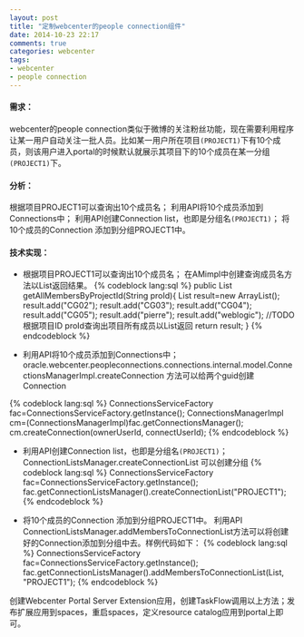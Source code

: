 ```yaml
---
layout: post
title: "定制webcenter的people connection组件"
date: 2014-10-23 22:17
comments: true
categories: webcenter
tags:
- webcenter
- people connection
---
```


#### <i class="icon-file"></i>   需求：

webcenter的people connection类似于微博的关注粉丝功能，现在需要利用程序让某一用户自动关注一批人员。比如某一用户所在项目`(PROJECT1)`下有10个成员，则该用户进入portal的时候默认就展示其项目下的10个成员在某一分组`(PROJECT1)`下。

#### <i class="icon-folder-open"></i> 分析：

根据项目PROJECT1可以查询出10个成员名；
利用API将10个成员添加到Connections中；
利用API创建Connection list，也即是分组名`(PROJECT1)`；
将10个成员的Connection 添加到分组PROJECT1中。


#### <i class="icon-pencil"></i> 技术实现：

- 根据项目PROJECT1可以查询出10个成员名；
在AMimpl中创建查询成员名方法以List返回结果。
{% codeblock lang:sql %}
	public List<String> getAllMembersByProjectId(String proId){
        List<String> result=new ArrayList<String>();
        result.add("CG02");
        result.add("CG03");
        result.add("CG04");
        result.add("CG05");
        result.add("pierre");
        result.add("weblogic");
        //TODO 根据项目ID proId查询出项目所有成员以List返回
        return result;
    }
{% endcodeblock %}


- 利用API将10个成员添加到Connections中；
oracle.webcenter.peopleconnections.connections.internal.model.ConnectionsManagerImpl.createConnection 方法可以给两个guid创建Connection

{% codeblock lang:sql %}
ConnectionsServiceFactory fac=ConnectionsServiceFactory.getInstance();
ConnectionsManagerImpl cm=(ConnectionsManagerImpl)fac.getConnectionsManager();
 cm.createConnection(ownerUserId, connectUserId);
{% endcodeblock %}

- 利用API创建Connection list，也即是分组名`(PROJECT1)`；
ConnectionListsManager.createConnectionList 可以创建分组
{% codeblock lang:sql %}
 ConnectionsServiceFactory fac=ConnectionsServiceFactory.getInstance();
 fac.getConnectionListsManager().createConnectionList("PROJECT1");
{% endcodeblock %}

- 将10个成员的Connection 添加到分组PROJECT1中。
利用API ConnectionListsManager.addMembersToConnectionList方法可以将创建好的Connection添加到分组中去。样例代码如下：
{% codeblock lang:sql %}
ConnectionsServiceFactory fac=ConnectionsServiceFactory.getInstance();
fac.getConnectionListsManager().addMembersToConnectionList(List, "PROJECT1");
{% endcodeblock %}

创建Webcenter Portal Server Extension应用，创建TaskFlow调用以上方法；发布扩展应用到spaces，重启spaces，定义resource catalog应用到portal上即可。
